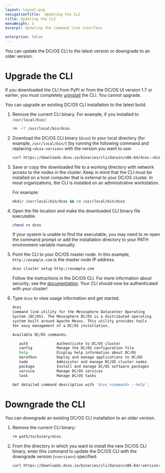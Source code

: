 ```yaml
---
layout: layout.pug
navigationTitle:  Updating the CLI
title: Updating the CLI
menuWeight: 3
excerpt: Updating the command line interface

enterprise: false
---
```



You can update the DC/OS CLI to the latest version or downgrade to an older version.

# <a name="upgrade"></a>Upgrade the CLI

If you downloaded the CLI from PyPI or from the DC/OS UI version 1.7 or earlier, you must completely [uninstall](/1.11/cli/uninstall/) the CLI. You cannot upgrade.

You can upgrade an existing DC/OS CLI installation to the latest build.

1. Remove the current CLI binary. For example, if you installed to `/usr/local/bin/`:

    ```bash
    rm -rf /usr/local/bin/dcos
    ```

1. Download the DC/OS CLI binary (`dcos`) to your local directory (for example, `/usr/local/bin/`) )by running the following command and replacing `<dcos-version>` with the version you want to use:

    ```bash
    curl https://downloads.dcos.io/binaries/cli/darwin/x86-64/dcos-<dcos-version>/dcos
    ```

1. Save or copy the downloaded file to a working directory with network access to the nodes in the cluster. 
    Keep in mind that the CLI must be installed on a host computer that is external to your DC/OS cluster. In most organizations, the CLI is installed on an administrative workstation.

    For example:

    ```bash
    mkdir /usr/local/bin/dcos && cd /usr/local/bin/dcos
    ```

1. Open the file location and make the downloaded CLI binary file executable.

    ```bash
    chmod +x dcos
    ```

   If your system is unable to find the executable, you may need to re-open the command prompt or add the installation directory to your PATH environment variable manually.

1. Point the CLI to your DC/OS master node. In this example, `http://example.com` is the master node IP address.

    ```bash
    dcos cluster setup http://example.com
    ```

    Follow the instructions in the DC/OS CLI. For more information about security, see the [documentation](/1.11/security/). Your CLI should now be authenticated with your cluster! 
    
1. Type `dcos` to view usage information and get started.

    ```bash
    dcos
    Command line utility for the Mesosphere Datacenter Operating
    System (DC/OS). The Mesosphere DC/OS is a distributed operating
    system built around Apache Mesos. This utility provides tools
    for easy management of a DC/OS installation.

    Available DC/OS commands:

       auth           	Authenticate to DC/OS cluster
       config         	Manage the DC/OS configuration file
       help           	Display help information about DC/OS
       marathon       	Deploy and manage applications to DC/OS
       node           	Administer and manage DC/OS cluster nodes
       package        	Install and manage DC/OS software packages
       service        	Manage DC/OS services
       task           	Manage DC/OS tasks

    Get detailed command description with 'dcos <command> --help'.
    ```

# <a name="downgrade"></a>Downgrade the CLI

You can downgrade an existing DC/OS CLI installation to an older version.

1. Remove the current CLI binary:

    ```bash
    rm path/to/binary/dcos
    ```

1. From the directory in which you want to install the new DC/OS CLI binary, enter this command to update the DC/OS CLI with the downgrade version (`<version>`) specified:

    ```bash
    curl https://downloads.dcos.io/binaries/cli/darwin/x86-64/<version>/dcos
    ```